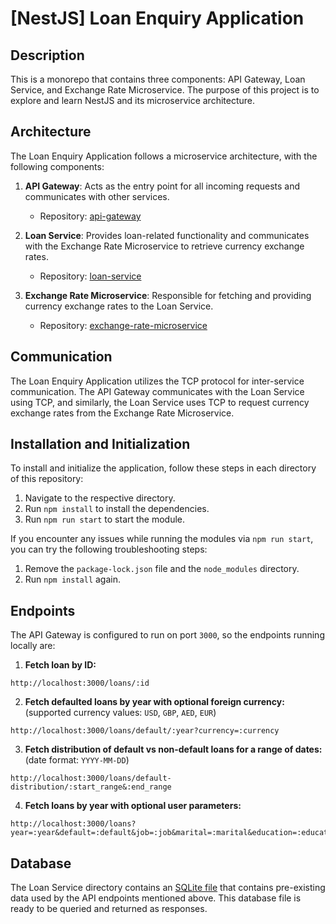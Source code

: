 # [NestJS] Loan Enquiry Application

## Description

This is a monorepo that contains three components: API Gateway, Loan Service, and Exchange Rate Microservice. The purpose of this project is to explore and learn NestJS and its microservice architecture.

## Architecture

The Loan Enquiry Application follows a microservice architecture, with the following components:

1. **API Gateway**: Acts as the entry point for all incoming requests and communicates with other services.
   - Repository: [api-gateway](https://github.com/jorgeribeiro/liquidity-loan-enquiry/tree/main/api-gateway)

2. **Loan Service**: Provides loan-related functionality and communicates with the Exchange Rate Microservice to retrieve currency exchange rates.
   - Repository: [loan-service](https://github.com/jorgeribeiro/liquidity-loan-enquiry/tree/main/loan-service)

3. **Exchange Rate Microservice**: Responsible for fetching and providing currency exchange rates to the Loan Service.
   - Repository: [exchange-rate-microservice](https://github.com/jorgeribeiro/liquidity-loan-enquiry/tree/main/exchange-rate-microservice)

## Communication

The Loan Enquiry Application utilizes the TCP protocol for inter-service communication. The API Gateway communicates with the Loan Service using TCP, and similarly, the Loan Service uses TCP to request currency exchange rates from the Exchange Rate Microservice.

## Installation and Initialization

To install and initialize the application, follow these steps in each directory of this repository:
1. Navigate to the respective directory.
2. Run `npm install` to install the dependencies.
3. Run `npm run start` to start the module.

If you encounter any issues while running the modules via `npm run start`, you can try the following troubleshooting steps:
1. Remove the `package-lock.json` file and the `node_modules` directory.
2. Run `npm install` again.

## Endpoints

The API Gateway is configured to run on port `3000`, so the endpoints running locally are:

1. **Fetch loan by ID:** 
```
http://localhost:3000/loans/:id
```

2. **Fetch defaulted loans by year with optional foreign currency:** (supported currency values: `USD`, `GBP`, `AED`, `EUR`)
```
http://localhost:3000/loans/default/:year?currency=:currency
```

3. **Fetch distribution of default vs non-default loans for a range of dates:** (date format: `YYYY-MM-DD`)
```
http://localhost:3000/loans/default-distribution/:start_range&:end_range
```

4. **Fetch loans by year with optional user parameters:**
```
http://localhost:3000/loans?year=:year&default=:default&job=:job&marital=:marital&education=:education
```

## Database

The Loan Service directory contains an [SQLite file](https://github.com/jorgeribeiro/loan-enquiry-nestjs/blob/main/loan-service/loanDB) that contains pre-existing data used by the API endpoints mentioned above. This database file is ready to be queried and returned as responses.
